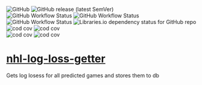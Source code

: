 ![GitHub](https://img.shields.io/github/license/cole-titze/nhl-log-loss-getter?color=bright%20green&label=License)
![GitHub release (latest SemVer)](https://img.shields.io/github/v/release/cole-titze/nhl-log-loss-getter?label=Release)
\
![GitHub Workflow Status](https://img.shields.io/github/actions/workflow/status/cole-titze/nhl-log-loss-getter/build.yml?label=Build)
![GitHub Workflow Status](https://img.shields.io/github/actions/workflow/status/cole-titze/nhl-log-loss-getter/test.yml?label=Tests)
![GitHub Workflow Status](https://img.shields.io/github/actions/workflow/status/cole-titze/nhl-log-loss-getter/docker-publish.yml?label=Docker%20Publish)
![Libraries.io dependency status for GitHub repo](https://img.shields.io/librariesio/github/cole-titze/nhl-log-loss-getter?label=Dependencies)
\
![cod cov](https://nhlblobstorage.blob.core.windows.net/repobadges/nhlLogLossBusinessLogicBadge.svg)
![cod cov](https://nhlblobstorage.blob.core.windows.net/repobadges/nhlLogLossEntitiesBadge.svg)
\
![cod cov](https://nhlblobstorage.blob.core.windows.net/repobadges/nhlLogLossEntryBadge.svg)
![cod cov](https://nhlblobstorage.blob.core.windows.net/repobadges/nhlLogLossDataAccessBadge.svg)

# [nhl-log-loss-getter](https://github.com/cole-titze/nhl-log-loss-getter/wiki)
Gets log losess for all predicted games and stores them to db
